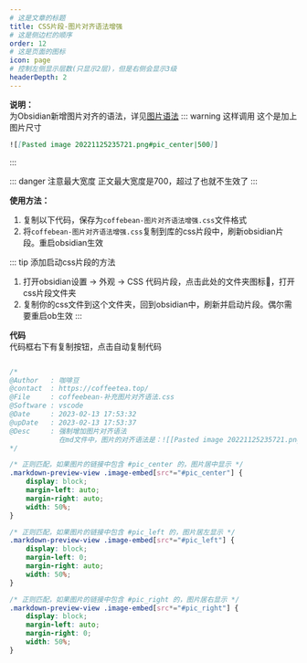 ```yaml
---
# 这是文章的标题
title: CSS片段-图片对齐语法增强
# 这是侧边栏的顺序
order: 12
# 这是页面的图标
icon: page
# 控制左侧显示层数(只显示2层)，但是右侧会显示3级
headerDepth: 2
---
```

**说明：**  
为Obsidian新增图片对齐的语法，详见[图片语法](/zh/markdown/图片.md)
::: warning 这样调用
这个是加上图片尺寸
```markdown
![[Pasted image 20221125235721.png#pic_center|500]]
```
:::

::: danger 注意最大宽度
正文最大宽度是700，超过了也就不生效了
:::

**使用方法：**  
1. 复制以下代码，保存为`coffebean-图片对齐语法增强.css`文件格式
2. 将`coffebean-图片对齐语法增强.css`复制到库的css片段中，刷新obsidian片段。重启obsidian生效


::: tip 添加启动css片段的方法
1. 打开obsidian设置 → 外观 → CSS 代码片段，点击此处的文件夹图标📁，打开css片段文件夹
2. 复制你的css文件到这个文件夹，回到obsidian中，刷新并启动片段。偶尔需要重启ob生效
:::

**代码**  
代码框右下有复制按钮，点击自动复制代码
```css

/* 
@Author   : 咖啡豆
@contact  : https://coffeetea.top/
@File     : coffeebean-补充图片对齐语法.css
@Software : vscode
@Date     : 2023-02-13 17:53:32
@upDate   : 2023-02-13 17:53:37
@Desc     : 强制增加图片对齐语法
            在md文件中，图片的对齐语法是：![[Pasted image 20221125235721.png#pic_center|500]]
*/

/* 正则匹配，如果图片的链接中包含 #pic_center 的，图片居中显示 */
.markdown-preview-view .image-embed[src*="#pic_center"] {
    display: block;
    margin-left: auto;
    margin-right: auto;
    width: 50%;
}

/* 正则匹配，如果图片的链接中包含 #pic_left 的，图片居左显示 */
.markdown-preview-view .image-embed[src*="#pic_left"] {
    display: block;
    margin-left: 0;
    margin-right: auto;
    width: 50%;
}

/* 正则匹配，如果图片的链接中包含 #pic_right 的，图片居右显示 */
.markdown-preview-view .image-embed[src*="#pic_right"] {
    display: block;
    margin-left: auto;
    margin-right: 0;
    width: 50%;
}

```